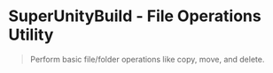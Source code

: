 # SuperUnityBuild - File Operations Utility
> Perform basic file/folder operations like copy, move, and delete.
